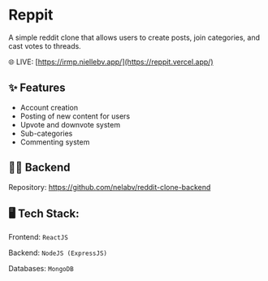 # Reppit
A simple reddit clone that allows users to create posts, join categories, and cast votes to threads.

🌐 LIVE: [https://irmp.niellebv.app/](https://reppit.vercel.app/)

## ✨ Features
* Account creation
* Posting of new content for users
* Upvote and downvote system
* Sub-categories
* Commenting system

## 👨‍💻 Backend
Repository: https://github.com/nelabv/reddit-clone-backend

## 🖥️ Tech Stack:
Frontend: ```ReactJS```

Backend: ```NodeJS (ExpressJS)```

Databases: ```MongoDB```